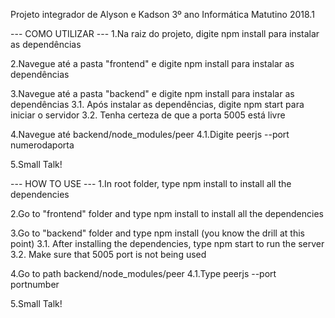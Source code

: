 Projeto integrador de Alyson e Kadson
3º ano Informática Matutino 2018.1

--- COMO UTILIZAR ---
1.Na raiz do projeto, digite npm install para instalar as dependências

2.Navegue até a pasta "frontend" e digite npm install para instalar as dependências

3.Navegue até a pasta "backend" e digite npm install para instalar as dependências
   3.1. Após instalar as dependências, digite npm start para iniciar o servidor
   3.2. Tenha certeza de que a porta 5005 está livre

4.Navegue até backend/node_modules/peer
    4.1.Digite peerjs --port numerodaporta

5.Small Talk!

--- HOW TO USE --- 
1.In root folder, type npm install to install all the dependencies 

2.Go to "frontend" folder and type npm install to install all the dependencies 

3.Go to "backend" folder and type npm install (you know the drill at this point)
    3.1. After installing the dependencies, type npm start to run the server 
    3.2. Make sure that 5005 port is not being used 

4.Go to path backend/node_modules/peer
    4.1.Type peerjs --port portnumber 

5.Small Talk!